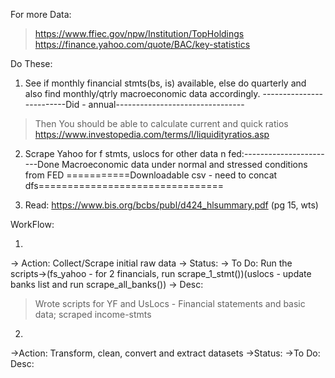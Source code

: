For more Data: 
> https://www.ffiec.gov/npw/Institution/TopHoldings<br>
> https://finance.yahoo.com/quote/BAC/key-statistics


Do These:

1) See if monthly financial stmts(bs, is) available,  else do quarterly and also find monthly/qtrly macroeconomic data accordingly. 
-------------------------Did - annual--------------------------------
> Then You should be able to calculate current and quick ratios
https://www.investopedia.com/terms/l/liquidityratios.asp

2) Scrape Yahoo for f stmts, uslocs for other data n fed:-----------------------Done
Macroeconomic data under normal and stressed conditions from FED
===========Downloadable csv - need to concat dfs================================

3) Read: https://www.bis.org/bcbs/publ/d424_hlsummary.pdf (pg 15, wts)




WorkFlow:

1) 
-> Action: Collect/Scrape initial raw data
-> Status:
-> To Do: Run the scripts->(fs_yahoo - for 2 financials, run scrape_1_stmt())(uslocs - update banks list and run scrape_all_banks()) 
-> Desc: 
> Wrote scripts for YF and UsLocs - Financial statements and basic data; scraped income-stmts

2) 
->Action: Transform, clean, convert and extract datasets
->Status:
->To Do:
Desc: 


